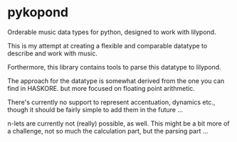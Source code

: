 pykopond
========

Orderable music data types for python, designed to work with lilypond.

This is my attempt at creating a flexible and comparable datatype
to describe and work with music.

Forthermore, this library contains tools to parse this datatype to lilypond.

The approach for the datatype is somewhat derived from the one you can find in HASKORE.
but more focused on floating point arithmetic.

There's currently no support to represent accentuation, dynamics etc., though it should
be fairly simple to add them in the future ...

n-lets are currently not (really) possible, as well. This might be a bit more of a
challenge, not so much the calculation part, but the parsing part ...
